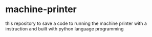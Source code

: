# machine-printer
this repository to save a code to running the machine printer with a instruction and built with python language programming
